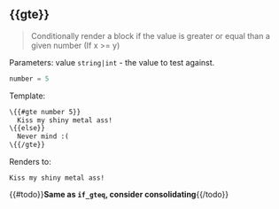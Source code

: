 ## \{{gte}}

> Conditionally render a block if the value is greater or equal than a given number (If x >= y)

Parameters: value `string|int` - the value to test against.

```js
number = 5
```

Template:

```handlebars
\{{#gte number 5}}
  Kiss my shiny metal ass!
\{{else}}
  Never mind :(
\{{/gte}}
```

Renders to:

```
Kiss my shiny metal ass!
```
{{#todo}}**Same as `if_gteq`, consider consolidating**{{/todo}}